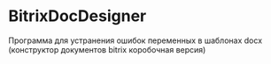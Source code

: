 # BitrixDocDesigner
Программа для устранения ошибок переменных в шаблонах docx (конструктор документов bitrix коробочная версия)
